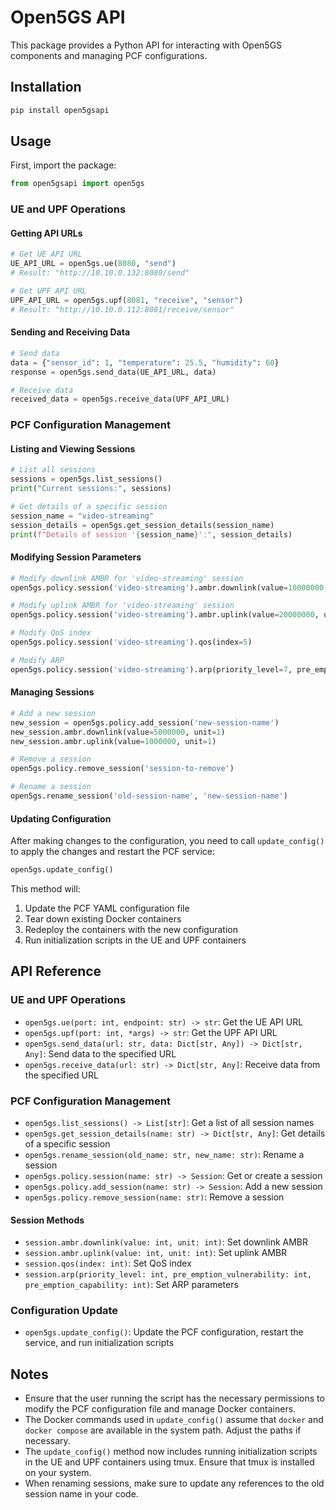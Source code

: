 # Open5GS API

This package provides a Python API for interacting with Open5GS components and managing PCF configurations.

## Installation

```bash
pip install open5gsapi
```

## Usage

First, import the package:

```python
from open5gsapi import open5gs
```

### UE and UPF Operations

#### Getting API URLs

```python
# Get UE API URL
UE_API_URL = open5gs.ue(8080, "send")
# Result: "http://10.10.0.132:8080/send"

# Get UPF API URL
UPF_API_URL = open5gs.upf(8081, "receive", "sensor")
# Result: "http://10.10.0.112:8081/receive/sensor"
```

#### Sending and Receiving Data

```python
# Send data
data = {"sensor_id": 1, "temperature": 25.5, "humidity": 60}
response = open5gs.send_data(UE_API_URL, data)

# Receive data
received_data = open5gs.receive_data(UPF_API_URL)
```

### PCF Configuration Management

#### Listing and Viewing Sessions

```python
# List all sessions
sessions = open5gs.list_sessions()
print("Current sessions:", sessions)

# Get details of a specific session
session_name = "video-streaming"
session_details = open5gs.get_session_details(session_name)
print(f"Details of session '{session_name}':", session_details)
```

#### Modifying Session Parameters

```python
# Modify downlink AMBR for 'video-streaming' session
open5gs.policy.session('video-streaming').ambr.downlink(value=10000000, unit=1)

# Modify uplink AMBR for 'video-streaming' session
open5gs.policy.session('video-streaming').ambr.uplink(value=20000000, unit=1)

# Modify QoS index
open5gs.policy.session('video-streaming').qos(index=5)

# Modify ARP
open5gs.policy.session('video-streaming').arp(priority_level=7, pre_emption_vulnerability=2, pre_emption_capability=1)
```

#### Managing Sessions

```python
# Add a new session
new_session = open5gs.policy.add_session('new-session-name')
new_session.ambr.downlink(value=5000000, unit=1)
new_session.ambr.uplink(value=1000000, unit=1)

# Remove a session
open5gs.policy.remove_session('session-to-remove')

# Rename a session
open5gs.rename_session('old-session-name', 'new-session-name')
```

#### Updating Configuration

After making changes to the configuration, you need to call `update_config()` to apply the changes and restart the PCF service:

```python
open5gs.update_config()
```

This method will:
1. Update the PCF YAML configuration file
2. Tear down existing Docker containers
3. Redeploy the containers with the new configuration
4. Run initialization scripts in the UE and UPF containers

## API Reference

### UE and UPF Operations

- `open5gs.ue(port: int, endpoint: str) -> str`: Get the UE API URL
- `open5gs.upf(port: int, *args) -> str`: Get the UPF API URL
- `open5gs.send_data(url: str, data: Dict[str, Any]) -> Dict[str, Any]`: Send data to the specified URL
- `open5gs.receive_data(url: str) -> Dict[str, Any]`: Receive data from the specified URL

### PCF Configuration Management

- `open5gs.list_sessions() -> List[str]`: Get a list of all session names
- `open5gs.get_session_details(name: str) -> Dict[str, Any]`: Get details of a specific session
- `open5gs.rename_session(old_name: str, new_name: str)`: Rename a session
- `open5gs.policy.session(name: str) -> Session`: Get or create a session
- `open5gs.policy.add_session(name: str) -> Session`: Add a new session
- `open5gs.policy.remove_session(name: str)`: Remove a session

#### Session Methods

- `session.ambr.downlink(value: int, unit: int)`: Set downlink AMBR
- `session.ambr.uplink(value: int, unit: int)`: Set uplink AMBR
- `session.qos(index: int)`: Set QoS index
- `session.arp(priority_level: int, pre_emption_vulnerability: int, pre_emption_capability: int)`: Set ARP parameters

### Configuration Update

- `open5gs.update_config()`: Update the PCF configuration, restart the service, and run initialization scripts

## Notes

- Ensure that the user running the script has the necessary permissions to modify the PCF configuration file and manage Docker containers.
- The Docker commands used in `update_config()` assume that `docker` and `docker compose` are available in the system path. Adjust the paths if necessary.
- The `update_config()` method now includes running initialization scripts in the UE and UPF containers using tmux. Ensure that tmux is installed on your system.
- When renaming sessions, make sure to update any references to the old session name in your code.